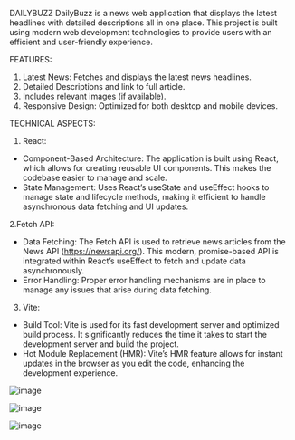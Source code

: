 DAILYBUZZ
DailyBuzz is a news web application that displays the latest headlines with detailed descriptions all in one place. This project is built using modern web development technologies to provide users with an efficient and user-friendly experience.

FEATURES:
1. Latest News: Fetches and displays the latest news headlines.
2. Detailed Descriptions and link to full article.
3. Includes relevant images (if available).
4. Responsive Design: Optimized for both desktop and mobile devices.

TECHNICAL ASPECTS:
1. React:
- Component-Based Architecture: The application is built using React, which allows for creating reusable UI components. This makes the codebase easier to manage and scale.
- State Management: Uses React’s useState and useEffect hooks to manage state and lifecycle methods, making it efficient to handle asynchronous data fetching and UI updates.

2.Fetch API:
- Data Fetching: The Fetch API is used to retrieve news articles from the News API (https://newsapi.org/). This modern, promise-based API is integrated within React’s useEffect to fetch and update data asynchronously.
- Error Handling: Proper error handling mechanisms are in place to manage any issues that arise during data fetching.

3. Vite:
- Build Tool: Vite is used for its fast development server and optimized build process. It significantly reduces the time it takes to start the development server and build the project.
- Hot Module Replacement (HMR): Vite’s HMR feature allows for instant updates in the browser as you edit the code, enhancing the development experience.

![image](https://github.com/user-attachments/assets/f6833acf-3547-43ad-b154-f427a363ea8d)

![image](https://github.com/user-attachments/assets/f5a872bf-c44a-4684-82d1-fb435ae8ab86)

![image](https://github.com/user-attachments/assets/e512419c-e005-4a91-8315-a3dd3809acc3)



 
